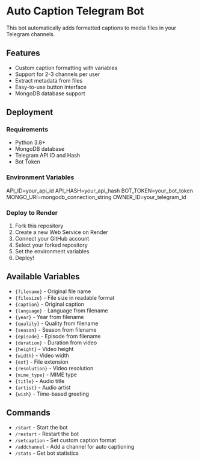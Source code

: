 # Auto Caption Telegram Bot

This bot automatically adds formatted captions to media files in your Telegram channels.

## Features
- Custom caption formatting with variables
- Support for 2-3 channels per user
- Extract metadata from files
- Easy-to-use button interface
- MongoDB database support

## Deployment

### Requirements
- Python 3.8+
- MongoDB database
- Telegram API ID and Hash
- Bot Token

### Environment Variables
API_ID=your_api_id
API_HASH=your_api_hash
BOT_TOKEN=your_bot_token
MONGO_URI=mongodb_connection_string
OWNER_ID=your_telegram_id

### Deploy to Render
1. Fork this repository
2. Create a new Web Service on Render
3. Connect your GitHub account
4. Select your forked repository
5. Set the environment variables
6. Deploy!

## Available Variables
- `{filename}` - Original file name
- `{filesize}` - File size in readable format
- `{caption}` - Original caption
- `{language}` - Language from filename
- `{year}` - Year from filename
- `{quality}` - Quality from filename
- `{season}` - Season from filename
- `{episode}` - Episode from filename
- `{duration}` - Duration from video
- `{height}` - Video height
- `{width}` - Video width
- `{ext}` - File extension
- `{resolution}` - Video resolution
- `{mime_type}` - MIME type
- `{title}` - Audio title
- `{artist}` - Audio artist
- `{wish}` - Time-based greeting

## Commands
- `/start` - Start the bot
- `/restart` - Restart the bot
- `/setcaption` - Set custom caption format
- `/addchannel` - Add a channel for auto captioning
- `/stats` - Get bot statistics
